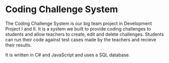 # Coding Challenge System
 
The Coding Challenge System is our big team project in Development Project I and II. It is a system we built to provide coding challenges to students and allow teachers to create, edit and delete challenges. Students can run their code against test cases made by the teachers and recieve their results.

It is written in C# and JavaScript and uses a SQL database.
